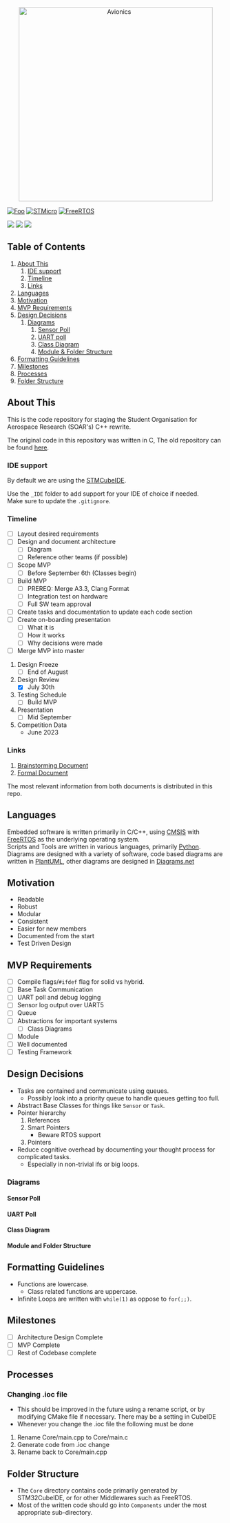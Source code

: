 <div align="center">
<img alt="Avionics" src="https://user-images.githubusercontent.com/78698227/194971475-40b42a4f-bcb2-423e-96fe-d8b0756077d5.png" width="450"/>
</div>

<a href="https://en.cppreference.com/w/" rel="CppReference">![Foo](https://user-images.githubusercontent.com/78698227/185344746-ace6a502-a9a3-43d6-9379-daad6f4ffcd3.svg)</a>
<a href="https://www.st.com/resource/en/reference_manual/dm00031020-stm32f405-415-stm32f407-417-stm32f427-437-and-stm32f429-439-advanced-arm-based-32-bit-mcus-stmicroelectronics.pdf" rel="STM32F4 Reference Manual">![STMicro](https://user-images.githubusercontent.com/78698227/185344511-0296b5ed-15a3-4013-a98a-6dcd38222382.svg)</a>
<a href="https://www.freertos.org/features.html" rel="FreeRTOS">![FreeRTOS](https://camo.githubusercontent.com/da874464f191d72e47b3f6834b0ae26e8c3b5edbaeafcdacf526a844a972f87c/68747470733a2f2f696d672e736869656c64732e696f2f62616467652f4672656552544f532d2532333234373133332e7376673f7374796c653d666f722d7468652d6261646765)</a>

![](https://img.shields.io/github/repo-size/StudentOrganisationForAerospaceResearch/AvionicsSoftware?label=Size)
![](https://img.shields.io/github/commit-activity/m/StudentOrganisationForAerospaceResearch/AvionicsSoftware)
![](https://img.shields.io/github/contributors/StudentOrganisationForAerospaceResearch/AvionicsSoftware)

## Table of Contents
1. [About This](#about-this)
    1. [IDE support](#ide-support)
    2. [Timeline](#timeline)
    3. [Links](#links)
2. [Languages](#languages)
3. [Motivation](#motivation)
4. [MVP Requirements](#mvp-requirements)
5. [Design Decisions](#design-decisions)
    1. [Diagrams](#diagrams)
        1. [Sensor Poll](#sensor-poll)
        2. [UART poll](#uart-poll)
        3. [Class Diagram](#class-diagram)
        4. [Module & Folder Structure](#module-and-folder-structure)
6. [Formatting Guidelines](#formatting-guidelines)
7. [Milestones](#milestones)
8. [Processes](#processes)
9. [Folder Structure](#folder-structure)

## About This

This is the code repository for staging the
Student Organisation for Aerospace Research (SOAR's) C++ rewrite.

The original code in this repository was written in C,
The old repository can be found [here](https://github.com/StudentOrganisationForAerospaceResearch/AvionicsSoftware/tree/Andromeda_V3.31_Legacy).

### IDE support

By default we are using the [STMCubeIDE](https://www.st.com/en/development-tools/stm32cubeide.html#get-software).

Use the `_IDE` folder to add support for your IDE of choice if needed.\
Make sure to update the `.gitignore`.


### Timeline

- [ ] Layout desired requirements
- [ ] Design and document architecture
  - [ ] Diagram
  - [ ] Reference other teams (if possible)
- [ ] Scope MVP
  - [ ] Before September 6th (Classes begin)
- [ ] Build MVP
  - [ ] PREREQ: Merge A3.3, Clang Format
  - [ ] Integration test on hardware
  - [ ] Full SW team approval
- [ ] Create tasks and documentation to update each code section
- [ ] Create on-boarding presentation
  - [ ] What it is
  - [ ] How it works
  - [ ] Why decisions were made
- [ ] Merge MVP into master

1. Design Freeze
    - [ ] End of August
2. Design Review
    - [x] July 30th
3. Testing Schedule
    - [ ] Build MVP
4. Presentation
    - [ ] Mid September
5. Competition Data
    - June 2023

### Links

1. [Brainstorming Document](https://docs.google.com/document/d/19tSGNcbYLIuioOCkpJu3X-sNt-DKgJVUJyrzreMyuKA/edit)
2. [Formal Document](https://docs.google.com/document/d/1YyJIRSh0NKUMdpxNTZI0eOd3DQ4soUk3D-bQbSyjYyE/edit?usp=sharing )

The most relevant information from both documents is distributed in
this repo.

## Languages
Embedded software is written primarily in C/C++, using [CMSIS](https://www.keil.com/pack/doc/CMSIS/RTOS/html/index.html) with [FreeRTOS](https://www.freertos.org/) as the underlying operating system. </br>
Scripts and Tools are written in various languages, primarily [Python](https://docs.python.org/3/reference/). </br>
Diagrams are designed with a variety of software, code based diagrams are written in [PlantUML](https://plantuml.com/), other diagrams are designed in [Diagrams.net](https://app.diagrams.net/)

## Motivation

- Readable
- Robust
- Modular
- Consistent
- Easier for new members
- Documented from the start
- Test Driven Design

## MVP Requirements

- [ ] Compile flags/`#ifdef` flag for solid vs hybrid.
- [ ] Base Task Communication
- [ ] UART poll and debug logging
- [ ] Sensor log output over UART5
- [ ] Queue
- [ ] Abstractions for important systems
  - [ ] Class Diagrams
- [ ] Module
- [ ] Well documented
- [ ] Testing Framework

## Design Decisions

- Tasks are contained and communicate using queues.
  - Possibly look into a priority queue to handle queues getting too
      full.
- Abstract Base Classes for things like `Sensor` or `Task`.
- Pointer hierarchy
    1. References
    2. Smart Pointers
        - Beware RTOS support
    3. Pointers
- Reduce cognitive overhead by documenting your thought process
  for complicated tasks.
  - Especially in non-trivial ifs or big loops.

### Diagrams

#### Sensor Poll

#### UART Poll

#### Class Diagram

#### Module and Folder Structure

## Formatting Guidelines

- Functions are lowercase.
  - Class related functions are uppercase.
- Infinite Loops are written with `while(1)`
  as oppose to `for(;;)`.

## Milestones

- [ ] Architecture Design Complete
- [ ] MVP Complete
- [ ] Rest of Codebase complete

## Processes
### Changing .ioc file
- This should be improved in the future using a rename script, or by modifying CMake file if necessary. There may be a setting in CubeIDE
- Whenever you change the .ioc file the following must be done
1. Rename Core/main.cpp to Core/main.c
2. Generate code from .ioc change
3. Rename back to Core/main.cpp

## Folder Structure
- The `Core` directory contains code primarily generated by STM32CubeIDE, or for other Middlewares such as FreeRTOS.
- Most of the written code should go into `Components` under the most appropriate sub-directory.


